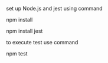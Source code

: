 set up Node.js and jest
using command

npm install

npm install jest


to execute test
use command

npm test
